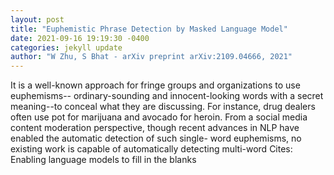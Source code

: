 ```yaml
--- 
layout: post 
title: "Euphemistic Phrase Detection by Masked Language Model" 
date: 2021-09-16 19:19:30 -0400 
categories: jekyll update 
author: "W Zhu, S Bhat - arXiv preprint arXiv:2109.04666, 2021" 
--- 
```

It is a well-known approach for fringe groups and organizations to use euphemisms-- ordinary-sounding and innocent-looking words with a secret meaning--to conceal what they are discussing. For instance, drug dealers often use pot for marijuana and avocado for heroin. From a social media content moderation perspective, though recent advances in NLP have enabled the automatic detection of such single- word euphemisms, no existing work is capable of automatically detecting multi-word Cites: Enabling language models to fill in the blanks